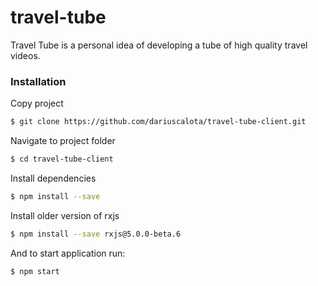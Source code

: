 # travel-tube
Travel Tube is a personal idea of developing a tube of high quality travel videos.

### Installation

Copy project
```sh
$ git clone https://github.com/dariuscalota/travel-tube-client.git
```

Navigate to project folder
```sh
$ cd travel-tube-client
```
Install dependencies
```sh
$ npm install --save
```

Install older version of rxjs
```sh
$ npm install --save rxjs@5.0.0-beta.6
```

And to start application run:
```sh
$ npm start
```

